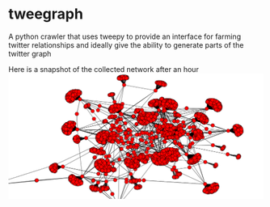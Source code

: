 # tweegraph
A python crawler that uses tweepy to provide an interface for farming twitter relationships and ideally give the ability to generate parts of the twitter graph


Here is a snapshot of the collected network after an hour
![alt text](https://raw.githubusercontent.com/PGryllos/tweegraph/master/figure_1.png)
